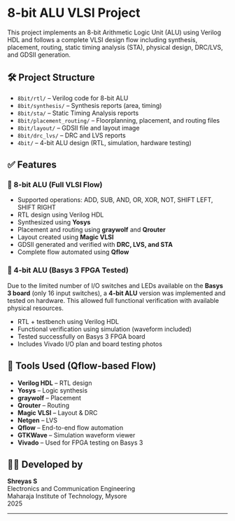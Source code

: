 # 8-bit ALU VLSI Project

This project implements an 8-bit Arithmetic Logic Unit (ALU) using Verilog HDL and follows a complete VLSI design flow including synthesis, placement, routing, static timing analysis (STA), physical design, DRC/LVS, and GDSII generation.

## 🛠️ Project Structure

- `8bit/rtl/` – Verilog code for 8-bit ALU
- `8bit/synthesis/` – Synthesis reports (area, timing)
- `8bit/sta/` – Static Timing Analysis reports
- `8bit/placement_routing/` – Floorplanning, placement, and routing files
- `8bit/layout/` – GDSII file and layout image
- `8bit/drc_lvs/` – DRC and LVS reports
- `4bit/` – 4-bit ALU design (RTL, simulation, hardware testing)

## ✅ Features

### 🔹 8-bit ALU (Full VLSI Flow)

- Supported operations: ADD, SUB, AND, OR, XOR, NOT, SHIFT LEFT, SHIFT RIGHT
- RTL design using Verilog HDL
- Synthesized using **Yosys**
- Placement and routing using **graywolf** and **Qrouter**
- Layout created using **Magic VLSI**
- GDSII generated and verified with **DRC, LVS, and STA**
- Complete flow automated using **Qflow**

### 🔹 4-bit ALU (Basys 3 FPGA Tested)

Due to the limited number of I/O switches and LEDs available on the **Basys 3 board** (only 16 input switches), a **4-bit ALU** version was implemented and tested on hardware. This allowed full functional verification with available physical resources.

- RTL + testbench using Verilog HDL
- Functional verification using simulation (waveform included)
- Tested successfully on Basys 3 FPGA board
- Includes Vivado I/O plan and board testing photos

## 🧰 Tools Used (Qflow-based Flow)

- **Verilog HDL** – RTL design
- **Yosys** – Logic synthesis
- **graywolf** – Placement
- **Qrouter** – Routing
- **Magic VLSI** – Layout & DRC
- **Netgen** – LVS
- **Qflow** – End-to-end flow automation
- **GTKWave** – Simulation waveform viewer
- **Vivado** – Used for FPGA testing on Basys 3

## 👨‍🔧 Developed by

**Shreyas S**  
Electronics and Communication Engineering  
Maharaja Institute of Technology, Mysore  
2025

---
